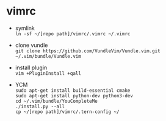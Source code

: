 # vimrc

- symlink  
``ln -sf ~/[repo path]/vimrc/.vimrc ~/.vimrc``

- clone vundle  
``git clone https://github.com/VundleVim/Vundle.vim.git ~/.vim/bundle/Vundle.vim``

- install plugin  
``vim +PluginInstall +qall``

- YCM  
``sudo apt-get install build-essential cmake``  
``sudo apt-get install python-dev python3-dev``  
``cd ~/.vim/bundle/YouCompleteMe``  
``./install.py --all``  
``cp ~/[repo path]/vimrc/.tern-config ~/``


